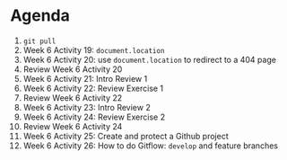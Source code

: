 # Agenda

1. `git pull`
1. Week 6 Activity 19: `document.location`
1. Week 6 Activity 20: use `document.location` to redirect to a 404 page
1. Review Week 6 Activity 20
1. Week 6 Activity 21: Intro Review 1
1. Week 6 Activity 22: Review Exercise 1
1. Review Week 6 Activity 22
1. Week 6 Activity 23: Intro Review 2
1. Week 6 Activity 24: Review Exercise 2
1. Review Week 6 Activity 24
1. Week 6 Activity 25: Create and protect a Github project
1. Week 6 Activity 26: How to do Gitflow: `develop` and feature branches
